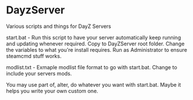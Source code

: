 # DayzServer
Various scripts and things for DayZ Servers

start.bat - Run this script to have your server automatically keep running and updating whenever required. Copy to DayZServer root folder. Change the variables to what you're install requires. Run as Administrator to ensure steamcmd stuff works. 

modlist.txt - Exmaple modlist file format to go with start.bat. Change to include your servers mods.

You may use part of, alter, do whatever you want with start.bat. Maybe it helps you write your own custom one.
